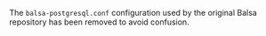 The `balsa-postgresql.conf` configuration used by the original Balsa repository has been removed to avoid confusion.